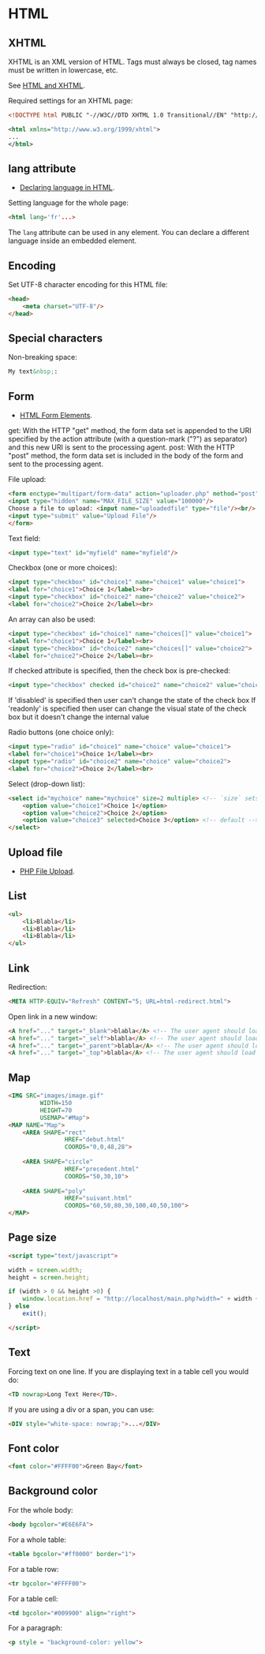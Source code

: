 HTML
====

## XHTML

XHTML is an XML version of HTML. Tags must always be closed, tag names must be written in lowercase, etc.

See [HTML and XHTML](https://www.w3schools.com/html/html_xhtml.asp).

Required settings for an XHTML page:
```xml
<!DOCTYPE html PUBLIC "-//W3C//DTD XHTML 1.0 Transitional//EN" "http://www.w3.org/TR/xhtml1/DTD/xhtml1-transitional.dtd">

<html xmlns="http://www.w3.org/1999/xhtml">
...
</html>
```

## lang attribute

 * [Declaring language in HTML](https://www.w3.org/International/questions/qa-html-language-declarations).

Setting language for the whole page:
```html
<html lang='fr'...>
```

The `lang` attribute can be used in any element. You can declare a different language inside an embedded element.

## Encoding

Set UTF-8 character encoding for this HTML file:
```html
<head>
	<meta charset="UTF-8"/>
</head>
```

## Special characters

Non-breaking space:
```html
My text&nbsp;:
```

## Form

 * [HTML Form Elements](https://www.w3schools.com/html/html_form_elements.asp).

get: With the HTTP "get" method, the form data set is appended to the URI specified by the action attribute (with a question-mark ("?") as separator) and this new URI is sent to the processing agent.
post: With the HTTP "post" method, the form data set is included in the body of the form and sent to the processing agent.

File upload:
```html
<form enctype="multipart/form-data" action="uploader.php" method="post">
<input type="hidden" name="MAX_FILE_SIZE" value="100000"/>
Choose a file to upload: <input name="uploadedfile" type="file"/><br/>
<input type="submit" value="Upload File"/>
</form>
```

Text field:
```html
<input type="text" id="myfield" name="myfield"/>
```

Checkbox (one or more choices):
```html
<input type="checkbox" id="choice1" name="choice1" value="choice1">
<label for="choice1">Choice 1</label><br>
<input type="checkbox" id="choice2" name="choice2" value="choice2">
<label for="choice2">Choice 2</label><br>
```
An array can also be used:
```html
<input type="checkbox" id="choice1" name="choices[]" value="choice1">
<label for="choice1">Choice 1</label><br>
<input type="checkbox" id="choice2" name="choices[]" value="choice2">
<label for="choice2">Choice 2</label><br>
```
If checked attribute is specified, then the check box is pre-checked:
```html
<input type="checkbox" checked id="choice2" name="choice2" value="choice2">
```
If 'disabled' is specified then user can't change the state of the check box
If 'readonly' is specified then user can change the visual state of the check box but it doesn't change the internal value

Radio buttons (one choice only):
```html
<input type="radio" id="choice1" name="choice" value="choice1">
<label for="choice1">Choice 1</label><br>
<input type="radio" id="choice2" name="choice" value="choice2">
<label for="choice2">Choice 2</label><br>
```

Select (drop-down list):
```html
<select id="mychoice" name="mychoice" size=2 multiple> <!-- `size` sets the number of visible values. `multiple` allows multiple selections. -->
	<option value="choice1">Choice 1</option>
	<option value="choice2">Choice 2</option>
	<option value="choice3" selected>Choice 3</option> <!-- default -->
</select>
```

## Upload file

 * [PHP File Upload](https://www.w3schools.com/php/php_file_upload.asp).

## List

```html
<ul>
	<li>Blabla</li>
	<li>Blabla</li>
	<li>Blabla</li>
</ul>
```

## Link

Redirection:
```html
<META HTTP-EQUIV="Refresh" CONTENT="5; URL=html-redirect.html">
```

Open link in a new window:
```html
<A href="..." target="_blank">blabla</A> <!-- The user agent should load the designated document in a new, unnamed window. -->
<A href="..." target="_self">blabla</A> <!-- The user agent should load the document in the same frame as the element that refers to this target. -->
<A href="..." target="_parent">blabla</A> <!-- The user agent should load the document into the immediate FRAMESET parent of the current frame. This value is equivalent to _self if the current frame has no parent. -->
<A href="..." target="_top">blabla</A> <!-- The user agent should load the document into the full, original window (thus canceling all other frames). This value is equivalent to _self if the current frame has no parent. -->
```

## Map

```html
<IMG SRC="images/image.gif"
		 WIDTH=150
		 HEIGHT=70
		 USEMAP="#Map">
<MAP NAME="Map">
	<AREA SHAPE="rect"
				HREF="debut.html"
				COORDS="0,0,48,28">
	
	<AREA SHAPE="circle"
				HREF="precedent.html"
				COORDS="50,30,10">
	
	<AREA SHAPE="poly"
				HREF="suivant.html"
				COORDS="60,50,80,30,100,40,50,100">
</MAP>
```

## Page size

```html
<script type="text/javascript">

width = screen.width;
height = screen.height;

if (width > 0 && height >0) {
    window.location.href = "http://localhost/main.php?width=" + width + "&height=" + height;
} else 
    exit();

</script>
```

## Text

Forcing text on one line.
If you are displaying text in a table cell you would do:
```html
<TD nowrap>Long Text Here</TD>.
```
If you are using a div or a span, you can use:
```html
<DIV style="white-space: nowrap;">...</DIV>
```

## Font color

```html
<font color="#FFFF00">Green Bay</font>
```

## Background color

For the whole body:
```html
<body bgcolor="#E6E6FA">
```

For a whole table:
```html
<table bgcolor="#ff0000" border="1">
```

For a table row:
```html
<tr bgcolor="#FFFF00">
```

For a table cell:
```html
<td bgcolor="#009900" align="right">
```

For a paragraph:
```html
<p style = "background-color: yellow">
```

